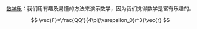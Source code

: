 [数学乐](https://www.shuxuele.com/)：我们用有趣及易懂的方法来演示数学，因为我们觉得数学是富有乐趣的。  

$$
\vec{F}=\frac{QQ'}{4\pi{\varepsilon_0}r^3}\vec{r}
$$
[]()

[]()

[]()

[]()

[]()

[]()

[]()

[]()

[]()

[]()

[]()